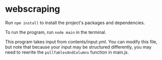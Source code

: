 # webscraping

Run `npm install` to install the project's packages and dependencies.

To run the program, run `node main` in the terminal. 

This program takes input from contents/input.yml. You can modify this file, but note that because your input may be structured differently, you may need to rewrite the `pullTablesAndColumns` function in main.js.
